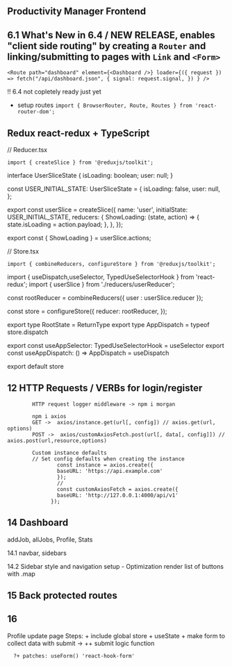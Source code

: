 ## Productivity Manager Frontend

## 6.1 What's New in 6.4 / NEW RELEASE, enables "client side routing" by creating a `Router` and linking/submitting to pages with `Link` and `<Form>`
`<Route path="dashboard" element={<Dashboard />} loader={({ request }) => fetch("/api/dashboard.json", { signal: request.signal, }) } />`

!! 6.4 not copletely ready just yet
+ setup routes `import { BrowserRouter, Route, Routes } from 'react-router-dom';`


## Redux react-redux + TypeScript


// Reducer.tsx

    import { createSlice } from '@reduxjs/toolkit';

interface UserSliceState {
  isLoading: boolean;
  user: null;
}

const USER_INITIAL_STATE: UserSliceState = {
  isLoading: false,
  user: null,
};

export const userSlice = createSlice({
  name: 'user',
  initialState: USER_INITIAL_STATE,
  reducers: {
    ShowLoading: (state, action) => {
      state.isLoading = action.payload;
    },
  },
});


export const { ShowLoading } = userSlice.actions;

// Store.tsx

    import { combineReducers, configureStore } from '@reduxjs/toolkit';
import { useDispatch,useSelector, TypedUseSelectorHook  } from 'react-redux';
import { userSlice } from './reducers/userReducer';

const rootReducer = combineReducers({
 user : userSlice.reducer
});

const store = configureStore({
  reducer: rootReducer,
});


export type RootState = ReturnType<typeof store.getState>
export type AppDispatch = typeof store.dispatch

export const useAppSelector: TypedUseSelectorHook<RootState> = useSelector
export const useAppDispatch: () => AppDispatch = useDispatch

export default store

## 12 HTTP Requests / VERBs for login/register
    
            HTTP request logger middleware -> npm i morgan

            npm i axios
            GET ->  axios/instance.get(url[, config]) // axios.get(url, options) 
            POST ->  axios/customAxiosFetch.post(url[, data[, config]]) // axios.post(url,resource,options)

            Custom instance defaults
            // Set config defaults when creating the instance
                    const instance = axios.create({
                    baseURL: 'https://api.example.com'
                    }); 
                    //
                    const customAxiosFetch = axios.create({
                    baseURL: 'http://127.0.0.1:4000/api/v1'
                  });

## 14 Dashboard
   addJob, allJobs,  Profile, Stats

   14.1 navbar, sidebars

   14.2 Sidebar style and navigation setup
    - Optimization render list of buttons with .map
   
## 15 Back protected routes

## 16
  Profile update page
    Steps: 
      + include global store
      + useState
      + make form to collect data with submit ->
          ++ submit logic function
      
      ?+ patches: useForm() 'react-hook-form' 
    
